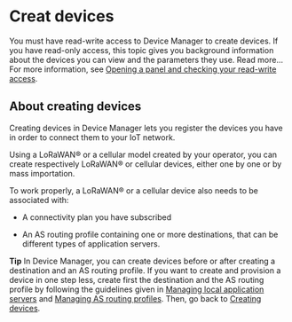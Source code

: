 

# Creat devices

You must have read-write access to Device Manager to create devices. If
you have read-only access, this topic gives you background information
about the devices you can view and the parameters they use. Read
more\... For more information, see [Opening a panel and checking your
read-write
access](../use-interface#opening-a-panel-and-checking-your-read-write-access).

## About creating devices

Creating devices in Device Manager lets you register the devices you
have in order to connect them to your IoT network.

Using a LoRaWAN® or a cellular model created by your operator,
you can create respectively LoRaWAN® or cellular devices, either one by
one or by mass importation.

To work properly, a LoRaWAN® or a cellular device also needs to be
associated with:

- A connectivity plan you have subscribed

- An AS routing profile containing one or more destinations, that can be
  different types of application servers.

**Tip** In Device Manager, you can create devices before or after
creating a destination and an AS routing profile. If you want to create
and provision a device in one step less, create first the destination
and the AS routing profile by following the guidelines given in
[Managing local application
servers](../manage-local-application-servers/index.md) and [Managing AS
routing profiles](../manage-as-routing-profiles/index.md). Then, go back
to [Creating devices](./index.md).
